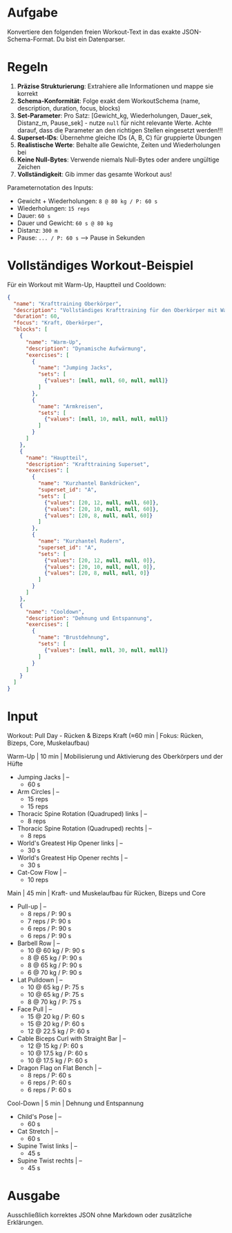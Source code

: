 # Aufgabe
Konvertiere den folgenden freien Workout-Text in das exakte JSON-Schema-Format. Du bist ein Datenparser.

# Regeln
1. **Präzise Strukturierung**: Extrahiere alle Informationen und mappe sie korrekt
2. **Schema-Konformität**: Folge exakt dem WorkoutSchema (name, description, duration, focus, blocks)
3. **Set-Parameter**: Pro Satz: [Gewicht_kg, Wiederholungen, Dauer_sek, Distanz_m, Pause_sek] - nutze `null` für nicht relevante Werte. Achte darauf, dass die Parameter an den richtigen Stellen eingesetzt werden!!!
4. **Superset-IDs**: Übernehme gleiche IDs (A, B, C) für gruppierte Übungen
5. **Realistische Werte**: Behalte alle Gewichte, Zeiten und Wiederholungen bei
6. **Keine Null-Bytes**: Verwende niemals Null-Bytes oder andere ungültige Zeichen
7. **Vollständigkeit**: Gib immer das gesamte Workout aus!

Parameternotation des Inputs:
- Gewicht + Wiederholungen: `8 @ 80 kg / P: 60 s`
- Wiederholungen: `15 reps`
- Dauer: `60 s`
- Dauer und Gewicht: `60 s @ 80 kg`
- Distanz: `300 m`
- Pause: `... / P: 60 s` --> Pause in Sekunden


# Vollständiges Workout-Beispiel
Für ein Workout mit Warm-Up, Hauptteil und Cooldown:
```json
{
  "name": "Krafttraining Oberkörper",
  "description": "Vollständiges Krafttraining für den Oberkörper mit Warm-Up und Cooldown",
  "duration": 60,
  "focus": "Kraft, Oberkörper",
  "blocks": [
    {
      "name": "Warm-Up",
      "description": "Dynamische Aufwärmung",
      "exercises": [
        {
          "name": "Jumping Jacks",
          "sets": [
            {"values": [null, null, 60, null, null]}
          ]
        },
        {
          "name": "Armkreisen",
          "sets": [
            {"values": [null, 10, null, null, null]}
          ]
        }
      ]
    },
    {
      "name": "Hauptteil",
      "description": "Krafttraining Superset",
      "exercises": [
        {
          "name": "Kurzhantel Bankdrücken",
          "superset_id": "A",
          "sets": [
            {"values": [20, 12, null, null, 60]},
            {"values": [20, 10, null, null, 60]},
            {"values": [20, 8, null, null, 60]}
          ]
        },
        {
          "name": "Kurzhantel Rudern",
          "superset_id": "A",
          "sets": [
            {"values": [20, 12, null, null, 0]},
            {"values": [20, 10, null, null, 0]},
            {"values": [20, 8, null, null, 0]}
          ]
        }
      ]
    },
    {
      "name": "Cooldown",
      "description": "Dehnung und Entspannung",
      "exercises": [
        {
          "name": "Brustdehnung",
          "sets": [
            {"values": [null, null, 30, null, null]}
          ]
        }
      ]
    }
  ]
}
```

# Input
Workout: Pull Day - Rücken & Bizeps Kraft (≈60 min | Fokus: Rücken, Bizeps, Core, Muskelaufbau)

Warm-Up | 10 min | Mobilisierung und Aktivierung des Oberkörpers und der Hüfte
- Jumping Jacks | –
    - 60 s
- Arm Circles | –
    - 15 reps
    - 15 reps
- Thoracic Spine Rotation (Quadruped) links | –
    - 8 reps
- Thoracic Spine Rotation (Quadruped) rechts | –
    - 8 reps
- World's Greatest Hip Opener links | –
    - 30 s
- World's Greatest Hip Opener rechts | –
    - 30 s
- Cat-Cow Flow | –
    - 10 reps

Main | 45 min | Kraft- und Muskelaufbau für Rücken, Bizeps und Core
- Pull-up | –
    - 8 reps / P: 90 s
    - 7 reps / P: 90 s
    - 6 reps / P: 90 s
    - 6 reps / P: 90 s
- Barbell Row | –
    - 10 @ 60 kg / P: 90 s
    - 8 @ 65 kg / P: 90 s
    - 8 @ 65 kg / P: 90 s
    - 6 @ 70 kg / P: 90 s
- Lat Pulldown | –
    - 10 @ 65 kg / P: 75 s
    - 10 @ 65 kg / P: 75 s
    - 8 @ 70 kg / P: 75 s
- Face Pull | –
    - 15 @ 20 kg / P: 60 s
    - 15 @ 20 kg / P: 60 s
    - 12 @ 22.5 kg / P: 60 s
- Cable Biceps Curl with Straight Bar | –
    - 12 @ 15 kg / P: 60 s
    - 10 @ 17.5 kg / P: 60 s
    - 10 @ 17.5 kg / P: 60 s
- Dragon Flag on Flat Bench | –
    - 8 reps / P: 60 s
    - 6 reps / P: 60 s
    - 6 reps / P: 60 s

Cool-Down | 5 min | Dehnung und Entspannung
- Child's Pose | –
    - 60 s
- Cat Stretch | –
    - 60 s
- Supine Twist links | –
    - 45 s
- Supine Twist rechts | –
    - 45 s

# Ausgabe
Ausschließlich korrektes JSON ohne Markdown oder zusätzliche Erklärungen. 